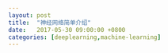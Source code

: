 ```yaml
---
layout: post
title:  "神经网络简单介绍"
date:   2017-05-30 09:00:00 +0800
categories: [deeplearning,machine-learning]
---
```






